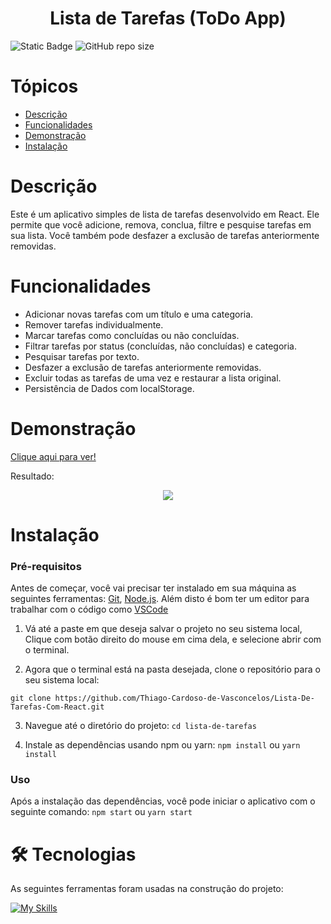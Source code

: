 <h1 align="center">Lista de Tarefas (ToDo App)</h1>

![Static Badge](https://img.shields.io/badge/Status-Em_desenvolvimento-gree) ![GitHub repo size](https://img.shields.io/github/repo-size/Thiago-Cardoso-de-Vasconcelos/Lista-De-Tarefas-Com-React)

# Tópicos
  * [Descrição](#Descrição)
  * [Funcionalidades](#Funcionalidades)
  * [Demonstração](#Demonstração)
  * [Instalação](#Instalação)


# Descrição
Este é um aplicativo simples de lista de tarefas desenvolvido em React. Ele permite que você adicione, remova, conclua, filtre e pesquise tarefas em sua lista. Você também pode desfazer a exclusão de tarefas anteriormente removidas.

# Funcionalidades
- Adicionar novas tarefas com um título e uma categoria.
- Remover tarefas individualmente.
- Marcar tarefas como concluídas ou não concluídas.
- Filtrar tarefas por status (concluídas, não concluídas) e categoria.
- Pesquisar tarefas por texto.
- Desfazer a exclusão de tarefas anteriormente removidas.
- Excluir todas as tarefas de uma vez e restaurar a lista original.
- Persistência de Dados com localStorage.


# Demonstração
[Clique aqui para ver!](https://thiago-cardoso-de-vasconcelos.github.io/Lista-De-Tarefas-Com-React/)

Resultado:
<p align="center">
  <img src="public/readme_demonstracao.gif">
</p>

# Instalação
### Pré-requisitos
Antes de começar, você vai precisar ter instalado em sua máquina as seguintes ferramentas:
[Git](https://git-scm.com), [Node.js](https://nodejs.org/en/). 
Além disto é bom ter um editor para trabalhar com o código como [VSCode](https://code.visualstudio.com/)
<br>
1.	Vá até a paste em que deseja salvar o projeto no seu sistema local,
Clique com botão direito do mouse em cima dela,
e selecione abrir com o terminal. 

2.	Agora que o terminal está na pasta desejada,
clone o repositório para o seu sistema local:

```git clone https://github.com/Thiago-Cardoso-de-Vasconcelos/Lista-De-Tarefas-Com-React.git```

3.	Navegue até o diretório do projeto:
```cd lista-de-tarefas```

4.	Instale as dependências usando npm ou yarn:
```npm install```  ou ```yarn install ```

### Uso
Após a instalação das dependências, você pode iniciar o aplicativo com o seguinte comando:
```npm start``` ou ```yarn start```

# 🛠 Tecnologias

As seguintes ferramentas foram usadas na construção do projeto:

[![My Skills](https://skillicons.dev/icons?i=js,html,css,vite,react,materialui)](https://skillicons.dev)

